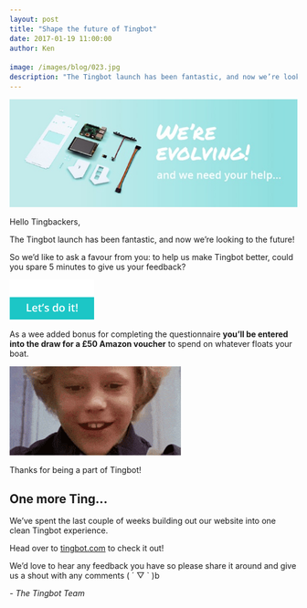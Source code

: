 ```yaml
---
layout: post
title: "Shape the future of Tingbot"
date: 2017-01-19 11:00:00
author: Ken

image: /images/blog/023.jpg
description: "The Tingbot launch has been fantastic, and now we’re looking to the future! So we’d like to ask a favour from you: to help us make Tingbot better…"
---
```


![](/images/blog/023-1.jpg)


Hello Tingbackers,

The Tingbot launch has been fantastic, and now we’re looking to the future!

So we’d like to ask a favour from you: to help us make Tingbot better, could you spare 5 minutes to give us your feedback?

[![](/images/blog/023-2.png)](//tingbot.typeform.com/to/ebhUYw)
 

As a wee added bonus for completing the questionnaire **you’ll be entered into the draw for a £50 Amazon voucher** to spend on whatever floats your boat.

![](/images/blog/023-3.gif)
 

Thanks for being a part of Tingbot!


## One more Ting...

We’ve spent the last couple of weeks building out our website into one clean Tingbot experience.

Head over to [tingbot.com](//tingbot.com) to check it out!

We’d love to hear any feedback you have so please share it around and give us a shout with any comments ( ´ ▽ ` )b

*- The Tingbot Team*